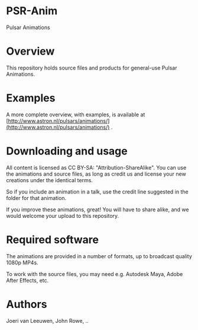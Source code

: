 # PSR-Anim
Pulsar Animations

# Overview
This repository holds source files and products for general-use Pulsar
Animations. 

# Examples
A more complete overview, with examples, is available at
[http://www.astron.nl/pulsars/animations/](http://www.astron.nl/pulsars/animations/)
.
 

# Downloading and usage 
All content is licensed as CC BY-SA: "Attribution-ShareAlike".  You can use the
animations and source files, as long as credit us and license your new creations
under the identical terms. 

So if you include an animation in a talk, use the credit line suggested in the
folder for that animation.

If you improve these animations, great! You will have to share alike, and we
would welcome your upload to this repository.


# Required software
The animations are provided in a number of formats, up to broadcast quality
1080p MP4s.

To work with the source files, you may need e.g. Autodesk Maya, Adobe After
Effects, etc.


# Authors
Joeri van Leeuwen, John Rowe, ..

